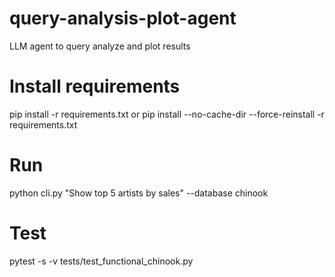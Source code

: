 # query-analysis-plot-agent
LLM agent to query analyze and plot results

# Install requirements
pip install -r requirements.txt
or 
pip install --no-cache-dir --force-reinstall -r requirements.txt

# Run
python cli.py "Show top 5 artists by sales" --database chinook

# Test

pytest -s -v tests/test_functional_chinook.py
